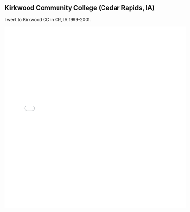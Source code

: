 ## Kirkwood Community College (Cedar Rapids, IA)

I went to Kirkwood CC in CR, IA 1999-2001.



<embed type="text/html" src="cr.html" width="600" height="600">